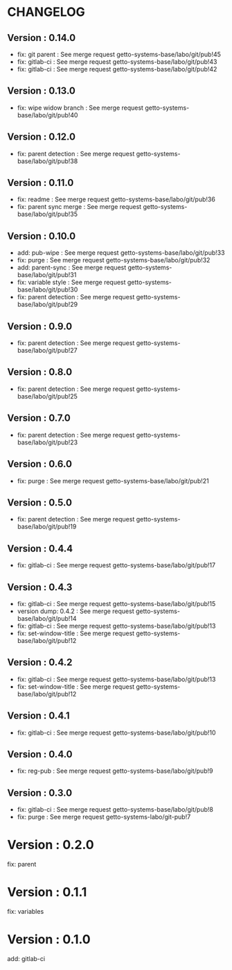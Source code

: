 # CHANGELOG

## Version : 0.14.0

- fix: git parent : See merge request getto-systems-base/labo/git/pub!45
- fix: gitlab-ci : See merge request getto-systems-base/labo/git/pub!43
- fix: gitlab-ci : See merge request getto-systems-base/labo/git/pub!42


## Version : 0.13.0

- fix: wipe widow branch : See merge request getto-systems-base/labo/git/pub!40


## Version : 0.12.0

- fix: parent detection : See merge request getto-systems-base/labo/git/pub!38


## Version : 0.11.0

- fix: readme : See merge request getto-systems-base/labo/git/pub!36
- fix: parent sync merge : See merge request getto-systems-base/labo/git/pub!35


## Version : 0.10.0

- add: pub-wipe : See merge request getto-systems-base/labo/git/pub!33
- fix: purge : See merge request getto-systems-base/labo/git/pub!32
- add: parent-sync : See merge request getto-systems-base/labo/git/pub!31
- fix: variable style : See merge request getto-systems-base/labo/git/pub!30
- fix: parent detection : See merge request getto-systems-base/labo/git/pub!29


## Version : 0.9.0

- fix: parent detection : See merge request getto-systems-base/labo/git/pub!27


## Version : 0.8.0

- fix: parent detection : See merge request getto-systems-base/labo/git/pub!25


## Version : 0.7.0

- fix: parent detection : See merge request getto-systems-base/labo/git/pub!23


## Version : 0.6.0

- fix: purge : See merge request getto-systems-base/labo/git/pub!21


## Version : 0.5.0

- fix: parent detection : See merge request getto-systems-base/labo/git/pub!19


## Version : 0.4.4

- fix: gitlab-ci : See merge request getto-systems-base/labo/git/pub!17


## Version : 0.4.3

- fix: gitlab-ci : See merge request getto-systems-base/labo/git/pub!15
- version dump: 0.4.2 : See merge request getto-systems-base/labo/git/pub!14
- fix: gitlab-ci : See merge request getto-systems-base/labo/git/pub!13
- fix: set-window-title : See merge request getto-systems-base/labo/git/pub!12


## Version : 0.4.2

- fix: gitlab-ci : See merge request getto-systems-base/labo/git/pub!13
- fix: set-window-title : See merge request getto-systems-base/labo/git/pub!12


## Version : 0.4.1

- fix: gitlab-ci : See merge request getto-systems-base/labo/git/pub!10


## Version : 0.4.0

- fix: reg-pub : See merge request getto-systems-base/labo/git/pub!9


## Version : 0.3.0

- fix: gitlab-ci : See merge request getto-systems-base/labo/git/pub!8
- fix: purge : See merge request getto-systems-labo/git-pub!7

# Version : 0.2.0

fix: parent

# Version : 0.1.1

fix: variables

# Version : 0.1.0

add: gitlab-ci

